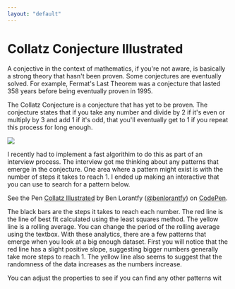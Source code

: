 ```yaml
--- 
layout: "default"
---
```

# Collatz Conjecture Illustrated

A conjective in the context of mathematics, if you're not aware, is basically a strong theory that hasn't been proven. Some conjectures are eventually solved. For example, Fermat's Last Theorem was a conjecture that lasted 358 years before being eventually proven in 1995.

The Collatz Conjecture is a conjecture that has yet to be proven. The conjecture states that if you take any number and divide by 2 if it's even or multiply by 3 and add 1 if it's odd, that you'll eventually get to 1 if you repeat this process for long enough. 

<img src="https://imgs.xkcd.com/comics/collatz_conjecture.png"/>

I recently had to implement a fast algorithim to do this as part of an interview process. The interview got me thinking about any patterns that emerge in the conjecture. One area where a pattern might exist is with the number of steps it takes to reach 1. I ended up making an interactive that you can use to search for a pattern below.

<p data-height="567" data-theme-id="0" data-slug-hash="KWzXoX" data-default-tab="result" data-user="benlorantfy" data-embed-version="2" data-pen-title="Collatz Illustrated" class="codepen">See the Pen <a href="http://codepen.io/benlorantfy/pen/KWzXoX/">Collatz Illustrated</a> by Ben Lorantfy (<a href="http://codepen.io/benlorantfy">@benlorantfy</a>) on <a href="http://codepen.io">CodePen</a>.</p>
<script async src="https://production-assets.codepen.io/assets/embed/ei.js"></script>

The black bars are the steps it takes to reach each number. The red line is the line of best fit calculated using the least squares method. The yellow line is a rolling average. You can change the period of the rolling average using the textbox. With these analytics, there are a few patterns that emerge when you look at a big enough dataset. First you will notice that the red line has a slight positive slope, suggesting bigger numbers generally take more steps to reach 1. The yellow line also seems to suggest that the randomness of the data increases as the numbers increase.

You can adjust the properties to see if you can find any other patterns wit 
